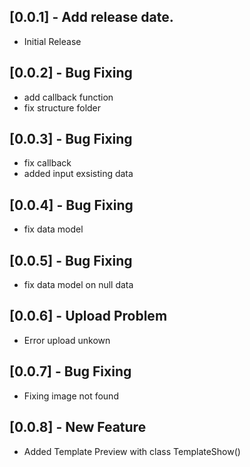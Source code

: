 ## [0.0.1] - Add release date.

* Initial Release

## [0.0.2] - Bug Fixing

* add callback function
* fix structure folder

## [0.0.3] - Bug Fixing

* fix callback
* added input exsisting data

## [0.0.4] - Bug Fixing

* fix data model

## [0.0.5] - Bug Fixing

* fix data model on null data

## [0.0.6] - Upload Problem

* Error upload unkown

## [0.0.7] - Bug Fixing

* Fixing image not found

## [0.0.8] - New Feature

* Added Template Preview with class TemplateShow()
